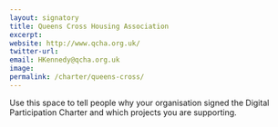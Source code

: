```yaml
---
layout: signatory
title: Queens Cross Housing Association
excerpt: 
website: http://www.qcha.org.uk/
twitter-url:
email: HKennedy@qcha.org.uk
image: 
permalink: /charter/queens-cross/
---
```


Use this space to tell people why your organisation signed the Digital Participation Charter and which projects you are supporting.
